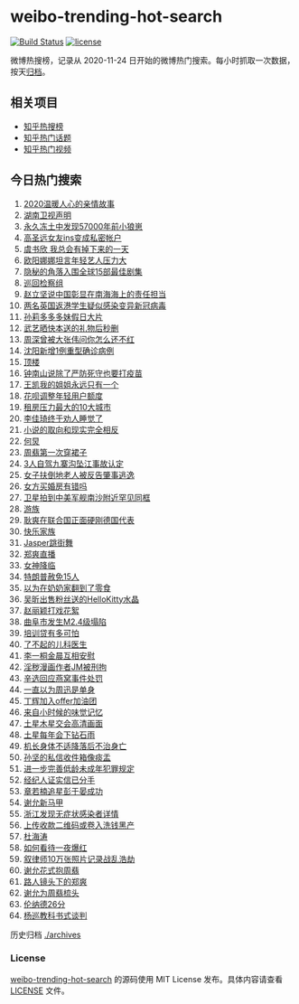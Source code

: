 # weibo-trending-hot-search

[![Build Status](https://github.com/justjavac/weibo-trending-hot-search/workflows/ci/badge.svg?branch=master)](https://github.com/justjavac/weibo-trending-hot-search/actions)
[![license](https://img.shields.io/github/license/justjavac/weibo-trending-hot-search)](https://github.com/justjavac/weibo-trending-hot-search/blob/master/LICENSE)

微博热搜榜，记录从 2020-11-24 日开始的微博热门搜索。每小时抓取一次数据，按天[归档](./archives)。

## 相关项目

- [知乎热搜榜](https://github.com/justjavac/zhihu-trending-top-search)
- [知乎热门话题](https://github.com/justjavac/zhihu-trending-hot-questions)
- [知乎热门视频](https://github.com/justjavac/zhihu-trending-hot-video)

## 今日热门搜索

<!-- BEGIN -->
<!-- 最后更新时间 Thu Dec 24 2020 03:26:42 GMT+0800 (CST) -->
1. [2020温暖人心的亲情故事](https://s.weibo.com//weibo?q=%232020%E6%B8%A9%E6%9A%96%E4%BA%BA%E5%BF%83%E7%9A%84%E4%BA%B2%E6%83%85%E6%95%85%E4%BA%8B%23&Refer=new_time)
1. [湖南卫视声明](https://s.weibo.com//weibo?q=%23%E6%B9%96%E5%8D%97%E5%8D%AB%E8%A7%86%E5%A3%B0%E6%98%8E%23&Refer=top)
1. [永久冻土中发现57000年前小狼崽](https://s.weibo.com//weibo?q=%23%E6%B0%B8%E4%B9%85%E5%86%BB%E5%9C%9F%E4%B8%AD%E5%8F%91%E7%8E%B057000%E5%B9%B4%E5%89%8D%E5%B0%8F%E7%8B%BC%E5%B4%BD%23&Refer=top)
1. [高圣远女友ins变成私密帐户](https://s.weibo.com//weibo?q=%E9%AB%98%E5%9C%A3%E8%BF%9C%E5%A5%B3%E5%8F%8Bins%E5%8F%98%E6%88%90%E7%A7%81%E5%AF%86%E5%B8%90%E6%88%B7&Refer=top)
1. [虞书欣 我总会有掉下来的一天](https://s.weibo.com//weibo?q=%E8%99%9E%E4%B9%A6%E6%AC%A3%20%E6%88%91%E6%80%BB%E4%BC%9A%E6%9C%89%E6%8E%89%E4%B8%8B%E6%9D%A5%E7%9A%84%E4%B8%80%E5%A4%A9&Refer=top)
1. [欧阳娜娜坦言年轻艺人压力大](https://s.weibo.com//weibo?q=%23%E6%AC%A7%E9%98%B3%E5%A8%9C%E5%A8%9C%E5%9D%A6%E8%A8%80%E5%B9%B4%E8%BD%BB%E8%89%BA%E4%BA%BA%E5%8E%8B%E5%8A%9B%E5%A4%A7%23&Refer=top)
1. [隐秘的角落入围全球15部最佳剧集](https://s.weibo.com//weibo?q=%23%E9%9A%90%E7%A7%98%E7%9A%84%E8%A7%92%E8%90%BD%E5%85%A5%E5%9B%B4%E5%85%A8%E7%90%8315%E9%83%A8%E6%9C%80%E4%BD%B3%E5%89%A7%E9%9B%86%23&Refer=top)
1. [巡回检察组](https://s.weibo.com//weibo?q=%E5%B7%A1%E5%9B%9E%E6%A3%80%E5%AF%9F%E7%BB%84&Refer=top)
1. [赵立坚说中国彰显在南海海上的责任担当](https://s.weibo.com//weibo?q=%23%E8%B5%B5%E7%AB%8B%E5%9D%9A%E8%AF%B4%E4%B8%AD%E5%9B%BD%E5%BD%B0%E6%98%BE%E5%9C%A8%E5%8D%97%E6%B5%B7%E6%B5%B7%E4%B8%8A%E7%9A%84%E8%B4%A3%E4%BB%BB%E6%8B%85%E5%BD%93%23&Refer=top)
1. [两名英国返港学生疑似感染变异新冠病毒](https://s.weibo.com//weibo?q=%23%E4%B8%A4%E5%90%8D%E8%8B%B1%E5%9B%BD%E8%BF%94%E6%B8%AF%E5%AD%A6%E7%94%9F%E7%96%91%E4%BC%BC%E6%84%9F%E6%9F%93%E5%8F%98%E5%BC%82%E6%96%B0%E5%86%A0%E7%97%85%E6%AF%92%23&Refer=top)
1. [孙莉多多多妹假日大片](https://s.weibo.com//weibo?q=%23%E5%AD%99%E8%8E%89%E5%A4%9A%E5%A4%9A%E5%A4%9A%E5%A6%B9%E5%81%87%E6%97%A5%E5%A4%A7%E7%89%87%23&Refer=top)
1. [武艺晒快本送的礼物后秒删](https://s.weibo.com//weibo?q=%23%E6%AD%A6%E8%89%BA%E6%99%92%E5%BF%AB%E6%9C%AC%E9%80%81%E7%9A%84%E7%A4%BC%E7%89%A9%E5%90%8E%E7%A7%92%E5%88%A0%23&Refer=top)
1. [周深曾被大张伟问你怎么还不红](https://s.weibo.com//weibo?q=%23%E5%91%A8%E6%B7%B1%E6%9B%BE%E8%A2%AB%E5%A4%A7%E5%BC%A0%E4%BC%9F%E9%97%AE%E4%BD%A0%E6%80%8E%E4%B9%88%E8%BF%98%E4%B8%8D%E7%BA%A2%23&Refer=top)
1. [沈阳新增1例重型确诊病例](https://s.weibo.com//weibo?q=%23%E6%B2%88%E9%98%B3%E6%96%B0%E5%A2%9E1%E4%BE%8B%E9%87%8D%E5%9E%8B%E7%A1%AE%E8%AF%8A%E7%97%85%E4%BE%8B%23&Refer=top)
1. [顶楼](https://s.weibo.com//weibo?q=%E9%A1%B6%E6%A5%BC&Refer=top)
1. [钟南山说除了严防死守也要打疫苗](https://s.weibo.com//weibo?q=%23%E9%92%9F%E5%8D%97%E5%B1%B1%E8%AF%B4%E9%99%A4%E4%BA%86%E4%B8%A5%E9%98%B2%E6%AD%BB%E5%AE%88%E4%B9%9F%E8%A6%81%E6%89%93%E7%96%AB%E8%8B%97%23&Refer=top)
1. [王凯我的姐姐永远只有一个](https://s.weibo.com//weibo?q=%23%E7%8E%8B%E5%87%AF%E6%88%91%E7%9A%84%E5%A7%90%E5%A7%90%E6%B0%B8%E8%BF%9C%E5%8F%AA%E6%9C%89%E4%B8%80%E4%B8%AA%23&Refer=top)
1. [花呗调整年轻用户额度](https://s.weibo.com//weibo?q=%23%E8%8A%B1%E5%91%97%E8%B0%83%E6%95%B4%E5%B9%B4%E8%BD%BB%E7%94%A8%E6%88%B7%E9%A2%9D%E5%BA%A6%23&Refer=top)
1. [租房压力最大的10大城市](https://s.weibo.com//weibo?q=%23%E7%A7%9F%E6%88%BF%E5%8E%8B%E5%8A%9B%E6%9C%80%E5%A4%A7%E7%9A%8410%E5%A4%A7%E5%9F%8E%E5%B8%82%23&Refer=top)
1. [李佳琦终于劝人睡觉了](https://s.weibo.com//weibo?q=%23%E6%9D%8E%E4%BD%B3%E7%90%A6%E7%BB%88%E4%BA%8E%E5%8A%9D%E4%BA%BA%E7%9D%A1%E8%A7%89%E4%BA%86%23&Refer=top)
1. [小说的取向和现实完全相反](https://s.weibo.com//weibo?q=%23%E5%B0%8F%E8%AF%B4%E7%9A%84%E5%8F%96%E5%90%91%E5%92%8C%E7%8E%B0%E5%AE%9E%E5%AE%8C%E5%85%A8%E7%9B%B8%E5%8F%8D%23&Refer=top)
1. [何炅](https://s.weibo.com//weibo?q=%E4%BD%95%E7%82%85&Refer=top)
1. [周翡第一次穿裙子](https://s.weibo.com//weibo?q=%23%E5%91%A8%E7%BF%A1%E7%AC%AC%E4%B8%80%E6%AC%A1%E7%A9%BF%E8%A3%99%E5%AD%90%23&Refer=top)
1. [3人自驾九寨沟坠江事故认定](https://s.weibo.com//weibo?q=%233%E4%BA%BA%E8%87%AA%E9%A9%BE%E4%B9%9D%E5%AF%A8%E6%B2%9F%E5%9D%A0%E6%B1%9F%E4%BA%8B%E6%95%85%E8%AE%A4%E5%AE%9A%23&Refer=top)
1. [女子扶倒地老人被反告肇事逃逸](https://s.weibo.com//weibo?q=%23%E5%A5%B3%E5%AD%90%E6%89%B6%E5%80%92%E5%9C%B0%E8%80%81%E4%BA%BA%E8%A2%AB%E5%8F%8D%E5%91%8A%E8%82%87%E4%BA%8B%E9%80%83%E9%80%B8%23&Refer=top)
1. [女方买婚房有错吗](https://s.weibo.com//weibo?q=%23%E5%A5%B3%E6%96%B9%E4%B9%B0%E5%A9%9A%E6%88%BF%E6%9C%89%E9%94%99%E5%90%97%23&Refer=top)
1. [卫星拍到中美军舰南沙附近罕见同框](https://s.weibo.com//weibo?q=%E5%8D%AB%E6%98%9F%E6%8B%8D%E5%88%B0%E4%B8%AD%E7%BE%8E%E5%86%9B%E8%88%B0%E5%8D%97%E6%B2%99%E9%99%84%E8%BF%91%E7%BD%95%E8%A7%81%E5%90%8C%E6%A1%86&Refer=top)
1. [游族](https://s.weibo.com//weibo?q=%E6%B8%B8%E6%97%8F&Refer=top)
1. [耿爽在联合国正面硬刚德国代表](https://s.weibo.com//weibo?q=%23%E8%80%BF%E7%88%BD%E5%9C%A8%E8%81%94%E5%90%88%E5%9B%BD%E6%AD%A3%E9%9D%A2%E7%A1%AC%E5%88%9A%E5%BE%B7%E5%9B%BD%E4%BB%A3%E8%A1%A8%23&Refer=top)
1. [快乐家族](https://s.weibo.com//weibo?q=%E5%BF%AB%E4%B9%90%E5%AE%B6%E6%97%8F&Refer=top)
1. [Jasper跳街舞](https://s.weibo.com//weibo?q=Jasper%E8%B7%B3%E8%A1%97%E8%88%9E&Refer=top)
1. [郑爽直播](https://s.weibo.com//weibo?q=%E9%83%91%E7%88%BD%E7%9B%B4%E6%92%AD&Refer=top)
1. [女神降临](https://s.weibo.com//weibo?q=%E5%A5%B3%E7%A5%9E%E9%99%8D%E4%B8%B4&Refer=top)
1. [特朗普赦免15人](https://s.weibo.com//weibo?q=%23%E7%89%B9%E6%9C%97%E6%99%AE%E8%B5%A6%E5%85%8D15%E4%BA%BA%23&Refer=top)
1. [以为在奶奶家翻到了零食](https://s.weibo.com//weibo?q=%23%E4%BB%A5%E4%B8%BA%E5%9C%A8%E5%A5%B6%E5%A5%B6%E5%AE%B6%E7%BF%BB%E5%88%B0%E4%BA%86%E9%9B%B6%E9%A3%9F%23&Refer=top)
1. [吴昕出售粉丝送的HelloKitty水晶](https://s.weibo.com//weibo?q=%23%E5%90%B4%E6%98%95%E5%87%BA%E5%94%AE%E7%B2%89%E4%B8%9D%E9%80%81%E7%9A%84HelloKitty%E6%B0%B4%E6%99%B6%23&Refer=top)
1. [赵丽颖打戏花絮](https://s.weibo.com//weibo?q=%23%E8%B5%B5%E4%B8%BD%E9%A2%96%E6%89%93%E6%88%8F%E8%8A%B1%E7%B5%AE%23&Refer=top)
1. [曲阜市发生M2.4级塌陷](https://s.weibo.com//weibo?q=%E6%9B%B2%E9%98%9C%E5%B8%82%E5%8F%91%E7%94%9FM2.4%E7%BA%A7%E5%A1%8C%E9%99%B7&Refer=top)
1. [培训贷有多可怕](https://s.weibo.com//weibo?q=%E5%9F%B9%E8%AE%AD%E8%B4%B7%E6%9C%89%E5%A4%9A%E5%8F%AF%E6%80%95&Refer=top)
1. [了不起的儿科医生](https://s.weibo.com//weibo?q=%E4%BA%86%E4%B8%8D%E8%B5%B7%E7%9A%84%E5%84%BF%E7%A7%91%E5%8C%BB%E7%94%9F&Refer=top)
1. [李一桐金晨互相安慰](https://s.weibo.com//weibo?q=%23%E6%9D%8E%E4%B8%80%E6%A1%90%E9%87%91%E6%99%A8%E4%BA%92%E7%9B%B8%E5%AE%89%E6%85%B0%23&Refer=top)
1. [淫秽漫画作者JM被刑拘](https://s.weibo.com//weibo?q=%23%E6%B7%AB%E7%A7%BD%E6%BC%AB%E7%94%BB%E4%BD%9C%E8%80%85JM%E8%A2%AB%E5%88%91%E6%8B%98%23&Refer=top)
1. [辛选回应燕窝事件处罚](https://s.weibo.com//weibo?q=%23%E8%BE%9B%E9%80%89%E5%9B%9E%E5%BA%94%E7%87%95%E7%AA%9D%E4%BA%8B%E4%BB%B6%E5%A4%84%E7%BD%9A%23&Refer=top)
1. [一直以为周迅是单身](https://s.weibo.com//weibo?q=%23%E4%B8%80%E7%9B%B4%E4%BB%A5%E4%B8%BA%E5%91%A8%E8%BF%85%E6%98%AF%E5%8D%95%E8%BA%AB%23&Refer=top)
1. [丁辉加入offer加油团](https://s.weibo.com//weibo?q=%E4%B8%81%E8%BE%89%E5%8A%A0%E5%85%A5offer%E5%8A%A0%E6%B2%B9%E5%9B%A2&Refer=top)
1. [来自小时候的味觉记忆](https://s.weibo.com//weibo?q=%23%E6%9D%A5%E8%87%AA%E5%B0%8F%E6%97%B6%E5%80%99%E7%9A%84%E5%91%B3%E8%A7%89%E8%AE%B0%E5%BF%86%23&Refer=top)
1. [土星木星交会高清画面](https://s.weibo.com//weibo?q=%23%E5%9C%9F%E6%98%9F%E6%9C%A8%E6%98%9F%E4%BA%A4%E4%BC%9A%E9%AB%98%E6%B8%85%E7%94%BB%E9%9D%A2%23&Refer=top)
1. [土星每年会下钻石雨](https://s.weibo.com//weibo?q=%23%E5%9C%9F%E6%98%9F%E6%AF%8F%E5%B9%B4%E4%BC%9A%E4%B8%8B%E9%92%BB%E7%9F%B3%E9%9B%A8%23&Refer=top)
1. [机长身体不适降落后不治身亡](https://s.weibo.com//weibo?q=%23%E6%9C%BA%E9%95%BF%E8%BA%AB%E4%BD%93%E4%B8%8D%E9%80%82%E9%99%8D%E8%90%BD%E5%90%8E%E4%B8%8D%E6%B2%BB%E8%BA%AB%E4%BA%A1%23&Refer=top)
1. [孙坚的私信收件箱像痰盂](https://s.weibo.com//weibo?q=%23%E5%AD%99%E5%9D%9A%E7%9A%84%E7%A7%81%E4%BF%A1%E6%94%B6%E4%BB%B6%E7%AE%B1%E5%83%8F%E7%97%B0%E7%9B%82%23&Refer=top)
1. [进一步完善低龄未成年犯罪规定](https://s.weibo.com//weibo?q=%23%E8%BF%9B%E4%B8%80%E6%AD%A5%E5%AE%8C%E5%96%84%E4%BD%8E%E9%BE%84%E6%9C%AA%E6%88%90%E5%B9%B4%E7%8A%AF%E7%BD%AA%E8%A7%84%E5%AE%9A%23&Refer=new_time)
1. [经纪人证实信已分手](https://s.weibo.com//weibo?q=%23%E7%BB%8F%E7%BA%AA%E4%BA%BA%E8%AF%81%E5%AE%9E%E4%BF%A1%E5%B7%B2%E5%88%86%E6%89%8B%23&Refer=top)
1. [章若楠追星彭于晏成功](https://s.weibo.com//weibo?q=%23%E7%AB%A0%E8%8B%A5%E6%A5%A0%E8%BF%BD%E6%98%9F%E5%BD%AD%E4%BA%8E%E6%99%8F%E6%88%90%E5%8A%9F%23&Refer=top)
1. [谢允新马甲](https://s.weibo.com//weibo?q=%23%E8%B0%A2%E5%85%81%E6%96%B0%E9%A9%AC%E7%94%B2%23&Refer=top)
1. [浙江发现无症状感染者详情](https://s.weibo.com//weibo?q=%23%E6%B5%99%E6%B1%9F%E5%8F%91%E7%8E%B0%E6%97%A0%E7%97%87%E7%8A%B6%E6%84%9F%E6%9F%93%E8%80%85%E8%AF%A6%E6%83%85%23&Refer=top)
1. [上传收款二维码或卷入洗钱黑产](https://s.weibo.com//weibo?q=%23%E4%B8%8A%E4%BC%A0%E6%94%B6%E6%AC%BE%E4%BA%8C%E7%BB%B4%E7%A0%81%E6%88%96%E5%8D%B7%E5%85%A5%E6%B4%97%E9%92%B1%E9%BB%91%E4%BA%A7%23&Refer=top)
1. [杜海涛](https://s.weibo.com//weibo?q=%E6%9D%9C%E6%B5%B7%E6%B6%9B&Refer=top)
1. [如何看待一夜爆红](https://s.weibo.com//weibo?q=%23%E5%A6%82%E4%BD%95%E7%9C%8B%E5%BE%85%E4%B8%80%E5%A4%9C%E7%88%86%E7%BA%A2%23&Refer=top)
1. [叙律师10万张照片记录战乱浩劫](https://s.weibo.com//weibo?q=%E5%8F%99%E5%BE%8B%E5%B8%8810%E4%B8%87%E5%BC%A0%E7%85%A7%E7%89%87%E8%AE%B0%E5%BD%95%E6%88%98%E4%B9%B1%E6%B5%A9%E5%8A%AB&Refer=top)
1. [谢允花式抱周翡](https://s.weibo.com//weibo?q=%23%E8%B0%A2%E5%85%81%E8%8A%B1%E5%BC%8F%E6%8A%B1%E5%91%A8%E7%BF%A1%23&Refer=top)
1. [路人镜头下的郑爽](https://s.weibo.com//weibo?q=%23%E8%B7%AF%E4%BA%BA%E9%95%9C%E5%A4%B4%E4%B8%8B%E7%9A%84%E9%83%91%E7%88%BD%23&Refer=top)
1. [谢允为周翡梳头](https://s.weibo.com//weibo?q=%23%E8%B0%A2%E5%85%81%E4%B8%BA%E5%91%A8%E7%BF%A1%E6%A2%B3%E5%A4%B4%23&Refer=top)
1. [伦纳德26分](https://s.weibo.com//weibo?q=%E4%BC%A6%E7%BA%B3%E5%BE%B726%E5%88%86&Refer=top)
1. [杨巡教科书式谈判](https://s.weibo.com//weibo?q=%23%E6%9D%A8%E5%B7%A1%E6%95%99%E7%A7%91%E4%B9%A6%E5%BC%8F%E8%B0%88%E5%88%A4%23&Refer=top)
<!-- END -->

历史归档 [./archives](./archives)

### License

[weibo-trending-hot-search](https://github.com/justjavac/weibo-trending-hot-search) 的源码使用 MIT License 发布。具体内容请查看 [LICENSE](./LICENSE) 文件。

